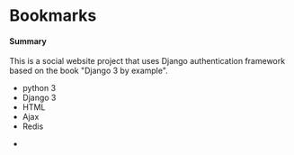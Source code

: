 # Bookmarks

<h4>Summary</h4>
This is a social website project that uses 
Django authentication framework based on the book "Django 3 by example".

* python 3
* Django 3
* HTML
* Ajax
* Redis

-
